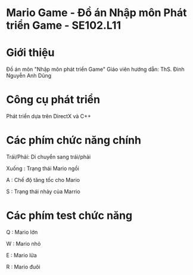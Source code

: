 # Mario Game - Đồ án Nhập môn Phát triển Game - SE102.L11

# Giới thiệu 
Đồ án môn "Nhập môn phát triển Game"
Giáo viên hướng dẫn: ThS. Đinh Nguyễn Anh Dũng

# Công cụ phát triển
Phát triển dựa trên DirectX và C++

# Các phím chức năng chính
Trái/Phải: Di chuyển sang trái/phải

Xuống : Trạng thái Mario ngồi

A : Chế độ tăng tốc cho Mario

S : Trạng thái nhảy của Marrio

# Các phím test chức năng
Q : Mario lớn

W : Mario nhỏ

E : Mario lửa

R : Mario đuôi



